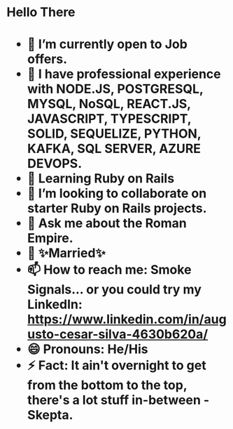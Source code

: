 <h1> Hello There <h1>


- 🔭 I’m currently open to Job offers.
- 🌱 I have professional experience with NODE.JS, POSTGRESQL, MYSQL, NoSQL, REACT.JS, JAVASCRIPT, TYPESCRIPT, SOLID, SEQUELIZE, PYTHON, KAFKA, SQL SERVER, AZURE DEVOPS.
- 🌱 Learning Ruby on Rails
- 👯 I’m looking to collaborate on starter Ruby on Rails projects.
- 💬 Ask me about the Roman Empire.
- 💍 ✨Married✨
- 📫 How to reach me: Smoke Signals... or you could try my LinkedIn: https://www.linkedin.com/in/augusto-cesar-silva-4630b620a/
- 😄 Pronouns: He/His
- ⚡ Fact: It ain't overnight to get from the bottom to the top, there's a lot stuff in-between - Skepta.
